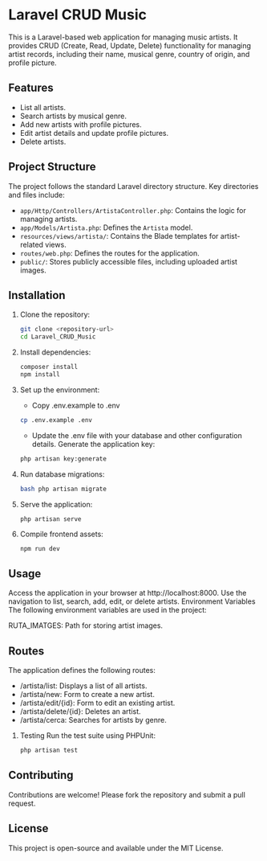 # Laravel CRUD Music

This is a Laravel-based web application for managing music artists. It provides CRUD (Create, Read, Update, Delete) functionality for managing artist records, including their name, musical genre, country of origin, and profile picture.

## Features

- List all artists.
- Search artists by musical genre.
- Add new artists with profile pictures.
- Edit artist details and update profile pictures.
- Delete artists.

## Project Structure

The project follows the standard Laravel directory structure. Key directories and files include:

- `app/Http/Controllers/ArtistaController.php`: Contains the logic for managing artists.
- `app/Models/Artista.php`: Defines the `Artista` model.
- `resources/views/artista/`: Contains the Blade templates for artist-related views.
- `routes/web.php`: Defines the routes for the application.
- `public/`: Stores publicly accessible files, including uploaded artist images.

## Installation

1. Clone the repository:
    ```bash
    git clone <repository-url>
    cd Laravel_CRUD_Music
    ```

2. Install dependencies:
    ```bash
    composer install
    npm install
    ```

3. Set up the environment:
   - Copy .env.example to .env
    ```bash
    cp .env.example .env
    ```
    
   - Update the .env file with your database and other configuration details.
    Generate the application key:
    ```bash
    php artisan key:generate
    ```

4. Run database migrations:
    ```bash
    bash php artisan migrate

5. Serve the application:
   ```bash
   php artisan serve
   ```

6. Compile frontend assets:
    ```
    npm run dev
    ```

## Usage

Access the application in your browser at http://localhost:8000.
Use the navigation to list, search, add, edit, or delete artists.
Environment Variables
The following environment variables are used in the project:

RUTA_IMATGES: Path for storing artist images.

## Routes

The application defines the following routes:

- /artista/list: Displays a list of all artists.
- /artista/new: Form to create a new artist.
- /artista/edit/{id}: Form to edit an existing artist.
- /artista/delete/{id}: Deletes an artist.
- /artista/cerca: Searches for artists by genre.


1. Testing
Run the test suite using PHPUnit:
    ```bash
    php artisan test    
    ```

## Contributing

Contributions are welcome! Please fork the repository and submit a pull request.

## License

This project is open-source and available under the MIT License.

